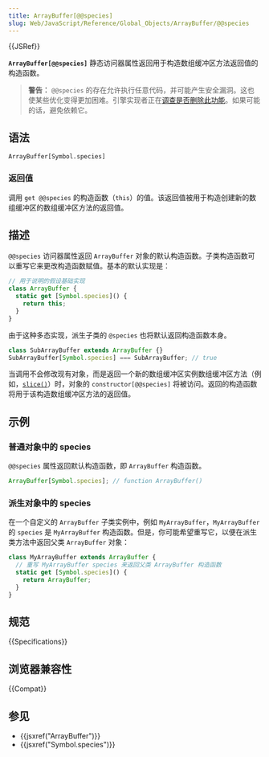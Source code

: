 ```yaml
---
title: ArrayBuffer[@@species]
slug: Web/JavaScript/Reference/Global_Objects/ArrayBuffer/@@species
---
```


{{JSRef}}

**`ArrayBuffer[@@species]`** 静态访问器属性返回用于构造数组缓冲区方法返回值的构造函数。

> **警告：** `@@species` 的存在允许执行任意代码，并可能产生安全漏洞。这也使某些优化变得更加困难。引擎实现者正在[调查是否删除此功能](https://github.com/tc39/proposal-rm-builtin-subclassing)。如果可能的话，避免依赖它。

## 语法

```js-nolint
ArrayBuffer[Symbol.species]
```

### 返回值

调用 `get @@species` 的构造函数（`this`）的值。该返回值被用于构造创建新的数组缓冲区的数组缓冲区方法的返回值。

## 描述

`@@species` 访问器属性返回 `ArrayBuffer` 对象的默认构造函数。子类构造函数可以重写它来更改构造函数赋值。基本的默认实现是：

```js
// 用于说明的假设基础实现
class ArrayBuffer {
  static get [Symbol.species]() {
    return this;
  }
}
```

由于这种多态实现，派生子类的 `@species` 也将默认返回构造函数本身。

```js
class SubArrayBuffer extends ArrayBuffer {}
SubArrayBuffer[Symbol.species] === SubArrayBuffer; // true
```

当调用不会修改现有对象，而是返回一个新的数组缓冲区实例数组缓冲区方法（例如，[`slice()`](/zh-CN/docs/Web/JavaScript/Reference/Global_Objects/ArrayBuffer/slice)）时，对象的 `constructor[@@species]` 将被访问。返回的构造函数将用于该构造数组缓冲区方法的返回值。

## 示例

### 普通对象中的 species

`@@species` 属性返回默认构造函数，即 `ArrayBuffer` 构造函数。

```js
ArrayBuffer[Symbol.species]; // function ArrayBuffer()
```

### 派生对象中的 species

在一个自定义的 `ArrayBuffer` 子类实例中，例如 `MyArrayBuffer`，`MyArrayBuffer` 的 `species` 是 `MyArrayBuffer` 构造函数。但是，你可能希望重写它，以便在派生类方法中返回父类 `ArrayBuffer` 对象：

```js
class MyArrayBuffer extends ArrayBuffer {
  // 重写 MyArrayBuffer species 来返回父类 ArrayBuffer 构造函数
  static get [Symbol.species]() {
    return ArrayBuffer;
  }
}
```

## 规范

{{Specifications}}

## 浏览器兼容性

{{Compat}}

## 参见

- {{jsxref("ArrayBuffer")}}
- {{jsxref("Symbol.species")}}
